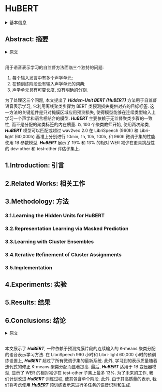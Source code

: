 # HuBERT

<details>
<summary>基本信息</summary>

- 标题: "HuBERT: Self-Supervised Speech Representation Learning by Masked Prediction of Hidden Units"
- 作者:
  - 01 Wei-Ning Hsu
  - 02 Benjamin Bolte
  - 03 Yao-Hung Hubert Tsai
  - 04 Kushal Lakhotia
  - 05 Ruslan Salakhutdinov
  - 06 Abdelrahman Mohamed
- 链接:
  - [ArXiv](https://arxiv.org/abs/2106.07447)
  - [Publication](https://doi.org/10.1109/TASLP.2021.3122291)
  - [Github](https://github.com/facebookresearch/fairseq/tree/main/examples/hubert)
  - [Demo]()
- 文件:
  - [ArXiv](_PDF/2106.07447v1__HuBERT__Self-Supervised_Speech_Representation_Learning_by_Masked_Prediction_of_Hidden_Units.pdf)
  - [Publication](_PDF/2106.07447p0__HuBERT__TASLP2021.pdf)

</details>

## Abstract: 摘要

<details>
<summary>原文</summary>

Self-supervised approaches for speech representation learning are challenged by three unique problems:
(1) there are multiple sound units in each input utterance,
(2) there is no lexicon of input sound units during the pre-training phase,
(3) sound units have variable lengths with no explicit segmentation.

To deal with these three problems, we propose the ***Hidden-Unit BERT (HuBERT)*** approach for self-supervised speech representation learning, which utilizes an offline clustering step to provide aligned target labels for a BERT-like prediction loss.
A key ingredient of our approach is applying the prediction loss over the masked regions only, which forces the model to learn a combined acoustic and language model over the continuous inputs.
***HuBERT*** relies primarily on the consistency of the unsupervised clustering step rather than the intrinsic quality of the assigned cluster labels.
Starting with a simple k-means teacher of 100 clusters, and using two iterations of clustering, the ***HuBERT*** model either matches or improves upon the state-of-the-art wav2vec 2.0 performance on the Librispeech (960h) and Libri-light (60,000h) benchmarks with 10min, 1h, 10h, 100h, and 960h fine-tuning subsets.
Using a 1B parameter model, ***HuBERT*** shows up to 19% and 13% relative WER reduction on the more challenging dev-other and test-other evaluation subsets.

OpenSource: https://github.com/pytorch/fairseq/tree/master/examples/hubert

</details>
<br>

用于语音表示学习的自监督方法面临三个独特的问题:
1. 每个输入发言中有多个声学单元;
2. 在预训练阶段没有输入声学单元的词典;
3. 声学单元具有可变长度, 没有明确的分割.

为了处理这三个问题, 本文提出了 ***Hidden-Unit BERT (HuBERT)*** 方法用于自监督语音表示学习, 它利用离线聚类步骤为 BERT 类预测损失提供对齐的目标标签.
这一方法的关键组件是只对掩膜区域应用预测损失, 使得模型能够在连续类型输入上学习一个声学和语言相结合的模型.
***HuBERT*** 主要依赖于无监督聚类步骤的一致性, 而不是分配的聚类标签的内在质量.
以 100 个聚类教师开始, 使用两次聚类, ***HuBERT*** 模型可以匹配或超过 wav2vec 2.0 在 LibriSpeech (960h) 和 Libri-light (60,000h) 基准上分别进行 10min, 1h, 10h, 100h, 和 960h 微调子集的性能.
使用 1B 参数模型, ***HuBERT*** 展示了 19% 和 13% 的相对 WER 减少在更具挑战性的 dev-other 和 test-other 评估子集上.

## 1.Introduction: 引言

## 2.Related Works: 相关工作

## 3.Methodology: 方法

### 3.1.Learning the Hidden Units for HuBERT

### 3.2.Representation Learning via Masked Prediction

### 3.3.Learning with Cluster Ensembles

### 3.4.Iterative Refinement of Cluster Assignments

### 3.5.Implementation

## 4.Experiments: 实验

## 5.Results: 结果

## 6.Conclusions: 结论

<details>
<summary>原文</summary>

This paper presents ***HuBERT***, a speech representation learning approach that relies on predicting K-means cluster assignments of masked segments of continuous input.
On both the Librispeech 960 hours and the 60,000 hours Libri-light pre-training setups, ***HuBERT*** matches or outperforms the state-of-the-art systems over all fine-tuning subsets of 10mins, 1h, 10h, 100h, and 960h.
Furthermore, the learned representation quality improves dramatically with iteratively refining K-means cluster assignments using learned latent representations for a previous iteration.
Finally, ***HuBERT*** scales well to a 1B transformer model showing a relative reduction in WER of up to 13% on the test-other subset.
For future work, we plan to improve the ***HuBERT*** training procedure to consist of a single phase.
Furthermore, given the high quality of its representations, we will consider using ***HuBERT*** pre-trained representations for multiple downstream recognition and generation tasks beyond ASR.

</details>
<br>

本文展示了 ***HuBERT***, 一种依赖于预测掩膜片段的连续输入的 K-means 聚类分配的语音表示学习方法.
在 LibriSpeech 960 小时和 Libri-light 60,000 小时的预训练设置上, ***HuBERT*** 超过了所有微调子集的最新系统.
此外, 学习到的表示质量随着迭代式的修正 K-means 聚类分配而显著提高.
最后, ***HuBERT*** 适用于 1B 变压器模型, 显示了 WER 的相对减少在 test-other 子集上最多 13%.
为了未来的工作, 我们计划改进 ***HuBERT*** 训练过程, 使其包含单个阶段.
此外, 由于其高质量的表示, 我们将考虑使用 ***HuBERT*** 预训练表示来进行多任务的语音识别和生成.
